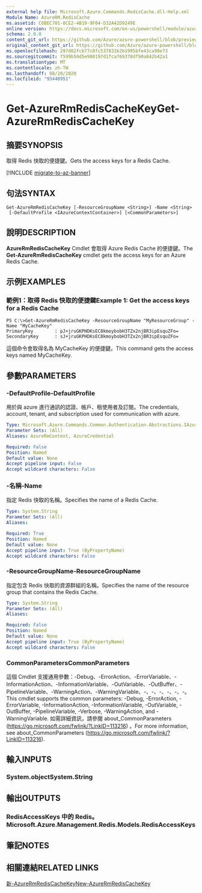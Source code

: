 ```yaml
---
external help file: Microsoft.Azure.Commands.RedisCache.dll-Help.xml
Module Name: AzureRM.RedisCache
ms.assetid: C0BEC701-8CE2-4B19-9F04-D32A42D9249E
online version: https://docs.microsoft.com/en-us/powershell/module/azurerm.rediscache/get-azurermrediscachekey
schema: 2.0.0
content_git_url: https://github.com/Azure/azure-powershell/blob/preview/src/ResourceManager/RedisCache/Commands.RedisCache/help/Get-AzureRmRedisCacheKey.md
original_content_git_url: https://github.com/Azure/azure-powershell/blob/preview/src/ResourceManager/RedisCache/Commands.RedisCache/help/Get-AzureRmRedisCacheKey.md
ms.openlocfilehash: 297d02fcb77c8fc537831b2b1995bfe43ca90e73
ms.sourcegitcommit: f599b50d5e980197d1fca769378df90a842b42a1
ms.translationtype: MT
ms.contentlocale: zh-TW
ms.lasthandoff: 08/20/2020
ms.locfileid: "93448951"
---
```

# <span data-ttu-id="eb9ef-101">Get-AzureRmRedisCacheKey</span><span class="sxs-lookup"><span data-stu-id="eb9ef-101">Get-AzureRmRedisCacheKey</span></span>

## <span data-ttu-id="eb9ef-102">摘要</span><span class="sxs-lookup"><span data-stu-id="eb9ef-102">SYNOPSIS</span></span>
<span data-ttu-id="eb9ef-103">取得 Redis 快取的便捷鍵。</span><span class="sxs-lookup"><span data-stu-id="eb9ef-103">Gets the access keys for a Redis Cache.</span></span>

[!INCLUDE [migrate-to-az-banner](../../includes/migrate-to-az-banner.md)]

## <span data-ttu-id="eb9ef-104">句法</span><span class="sxs-lookup"><span data-stu-id="eb9ef-104">SYNTAX</span></span>

```
Get-AzureRmRedisCacheKey [-ResourceGroupName <String>] -Name <String>
 [-DefaultProfile <IAzureContextContainer>] [<CommonParameters>]
```

## <span data-ttu-id="eb9ef-105">說明</span><span class="sxs-lookup"><span data-stu-id="eb9ef-105">DESCRIPTION</span></span>
<span data-ttu-id="eb9ef-106">**AzureRmRedisCacheKey** Cmdlet 會取得 Azure Redis Cache 的便捷鍵。</span><span class="sxs-lookup"><span data-stu-id="eb9ef-106">The **Get-AzureRmRedisCacheKey** cmdlet gets the access keys for an Azure Redis Cache.</span></span>

## <span data-ttu-id="eb9ef-107">示例</span><span class="sxs-lookup"><span data-stu-id="eb9ef-107">EXAMPLES</span></span>

### <span data-ttu-id="eb9ef-108">範例1：取得 Redis 快取的便捷鍵</span><span class="sxs-lookup"><span data-stu-id="eb9ef-108">Example 1: Get the access keys for a Redis Cache</span></span>
```
PS C:\>Get-AzureRmRedisCacheKey -ResourceGroupName "MyResourceGroup" -Name "MyCacheKey"
PrimaryKey        : pJ+jruGKPHDKsEC8kmoybobH3TZx2njBR3ipEsquZFo=
SecondaryKey      : sJ+jruGKPHDKsEC8kmoybobH3TZx2njBR3ipEsquZFo=
```

<span data-ttu-id="eb9ef-109">這個命令會取得名為 MyCacheKey 的便捷鍵。</span><span class="sxs-lookup"><span data-stu-id="eb9ef-109">This command gets the access keys named MyCacheKey.</span></span>

## <span data-ttu-id="eb9ef-110">參數</span><span class="sxs-lookup"><span data-stu-id="eb9ef-110">PARAMETERS</span></span>

### <span data-ttu-id="eb9ef-111">-DefaultProfile</span><span class="sxs-lookup"><span data-stu-id="eb9ef-111">-DefaultProfile</span></span>
<span data-ttu-id="eb9ef-112">用於與 azure 進行通訊的認證、帳戶、租使用者及訂閱。</span><span class="sxs-lookup"><span data-stu-id="eb9ef-112">The credentials, account, tenant, and subscription used for communication with azure.</span></span>

```yaml
Type: Microsoft.Azure.Commands.Common.Authentication.Abstractions.IAzureContextContainer
Parameter Sets: (All)
Aliases: AzureRmContext, AzureCredential

Required: False
Position: Named
Default value: None
Accept pipeline input: False
Accept wildcard characters: False
```

### <span data-ttu-id="eb9ef-113">-名稱</span><span class="sxs-lookup"><span data-stu-id="eb9ef-113">-Name</span></span>
<span data-ttu-id="eb9ef-114">指定 Redis 快取的名稱。</span><span class="sxs-lookup"><span data-stu-id="eb9ef-114">Specifies the name of a Redis Cache.</span></span>

```yaml
Type: System.String
Parameter Sets: (All)
Aliases:

Required: True
Position: Named
Default value: None
Accept pipeline input: True (ByPropertyName)
Accept wildcard characters: False
```

### <span data-ttu-id="eb9ef-115">-ResourceGroupName</span><span class="sxs-lookup"><span data-stu-id="eb9ef-115">-ResourceGroupName</span></span>
<span data-ttu-id="eb9ef-116">指定包含 Redis 快取的資源群組的名稱。</span><span class="sxs-lookup"><span data-stu-id="eb9ef-116">Specifies the name of the resource group that contains the Redis Cache.</span></span>

```yaml
Type: System.String
Parameter Sets: (All)
Aliases:

Required: False
Position: Named
Default value: None
Accept pipeline input: True (ByPropertyName)
Accept wildcard characters: False
```

### <span data-ttu-id="eb9ef-117">CommonParameters</span><span class="sxs-lookup"><span data-stu-id="eb9ef-117">CommonParameters</span></span>
<span data-ttu-id="eb9ef-118">這個 Cmdlet 支援通用參數：-Debug、-ErrorAction、-ErrorVariable、-InformationAction、-InformationVariable、-OutVariable、-OutBuffer、-PipelineVariable、-WarningAction、-WarningVariable、-、-、-、-、-、-。</span><span class="sxs-lookup"><span data-stu-id="eb9ef-118">This cmdlet supports the common parameters: -Debug, -ErrorAction, -ErrorVariable, -InformationAction, -InformationVariable, -OutVariable, -OutBuffer, -PipelineVariable, -Verbose, -WarningAction, and -WarningVariable.</span></span> <span data-ttu-id="eb9ef-119">如需詳細資訊，請參閱 about_CommonParameters (https://go.microsoft.com/fwlink/?LinkID=113216) 。</span><span class="sxs-lookup"><span data-stu-id="eb9ef-119">For more information, see about_CommonParameters (https://go.microsoft.com/fwlink/?LinkID=113216).</span></span>

## <span data-ttu-id="eb9ef-120">輸入</span><span class="sxs-lookup"><span data-stu-id="eb9ef-120">INPUTS</span></span>

### <span data-ttu-id="eb9ef-121">System.object</span><span class="sxs-lookup"><span data-stu-id="eb9ef-121">System.String</span></span>

## <span data-ttu-id="eb9ef-122">輸出</span><span class="sxs-lookup"><span data-stu-id="eb9ef-122">OUTPUTS</span></span>

### <span data-ttu-id="eb9ef-123">RedisAccessKeys 中的 Redis。</span><span class="sxs-lookup"><span data-stu-id="eb9ef-123">Microsoft.Azure.Management.Redis.Models.RedisAccessKeys</span></span>

## <span data-ttu-id="eb9ef-124">筆記</span><span class="sxs-lookup"><span data-stu-id="eb9ef-124">NOTES</span></span>

## <span data-ttu-id="eb9ef-125">相關連結</span><span class="sxs-lookup"><span data-stu-id="eb9ef-125">RELATED LINKS</span></span>

[<span data-ttu-id="eb9ef-126">新-AzureRmRedisCacheKey</span><span class="sxs-lookup"><span data-stu-id="eb9ef-126">New-AzureRmRedisCacheKey</span></span>](./New-AzureRmRedisCacheKey.md)


